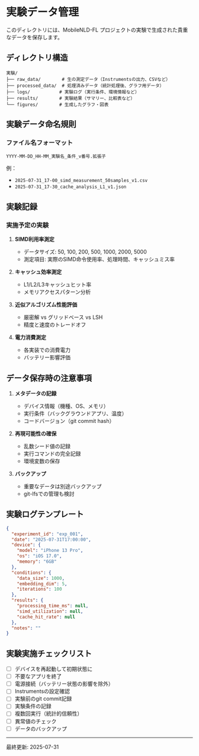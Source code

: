 # 実験データ管理

このディレクトリには、MobileNLD-FL プロジェクトの実験で生成された貴重なデータを保存します。

## ディレクトリ構造

```
実験/
├── raw_data/        # 生の測定データ（Instrumentsの出力、CSVなど）
├── processed_data/  # 処理済みデータ（統計処理後、グラフ用データ）
├── logs/           # 実験ログ（実行条件、環境情報など）
├── results/        # 実験結果（サマリー、比較表など）
└── figures/        # 生成したグラフ・図表
```

## 実験データ命名規則

### ファイル名フォーマット
```
YYYY-MM-DD_HH-MM_実験名_条件_v番号.拡張子
```

例：
- `2025-07-31_17-00_simd_measurement_50samples_v1.csv`
- `2025-07-31_17-30_cache_analysis_L1_v1.json`

## 実験記録

### 実施予定の実験

1. **SIMD利用率測定**
   - データサイズ: 50, 100, 200, 500, 1000, 2000, 5000
   - 測定項目: 実際のSIMD命令使用率、処理時間、キャッシュミス率

2. **キャッシュ効率測定**
   - L1/L2/L3キャッシュヒット率
   - メモリアクセスパターン分析

3. **近似アルゴリズム性能評価**
   - 厳密解 vs グリッドベース vs LSH
   - 精度と速度のトレードオフ

4. **電力消費測定**
   - 各実装での消費電力
   - バッテリー影響評価

## データ保存時の注意事項

1. **メタデータの記録**
   - デバイス情報（機種、OS、メモリ）
   - 実行条件（バックグラウンドアプリ、温度）
   - コードバージョン（git commit hash）

2. **再現可能性の確保**
   - 乱数シード値の記録
   - 実行コマンドの完全記録
   - 環境変数の保存

3. **バックアップ**
   - 重要なデータは別途バックアップ
   - git-lfsでの管理も検討

## 実験ログテンプレート

```json
{
  "experiment_id": "exp_001",
  "date": "2025-07-31T17:00:00",
  "device": {
    "model": "iPhone 13 Pro",
    "os": "iOS 17.0",
    "memory": "6GB"
  },
  "conditions": {
    "data_size": 1000,
    "embedding_dim": 5,
    "iterations": 100
  },
  "results": {
    "processing_time_ms": null,
    "simd_utilization": null,
    "cache_hit_rate": null
  },
  "notes": ""
}
```

## 実験実施チェックリスト

- [ ] デバイスを再起動して初期状態に
- [ ] 不要なアプリを終了
- [ ] 電源接続（バッテリー状態の影響を除外）
- [ ] Instrumentsの設定確認
- [ ] 実験前のgit commit記録
- [ ] 実験条件の記録
- [ ] 複数回実行（統計的信頼性）
- [ ] 異常値のチェック
- [ ] データのバックアップ

---

最終更新: 2025-07-31